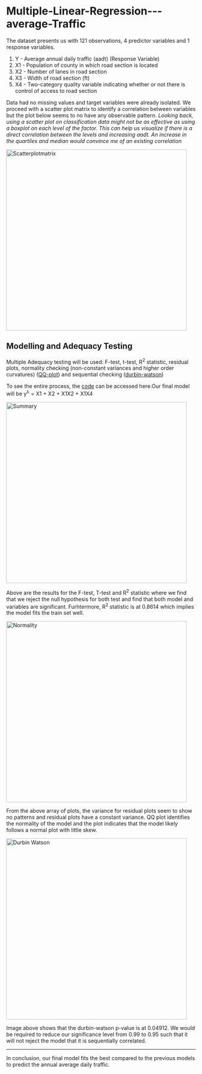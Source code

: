 # Multiple-Linear-Regression---average-Traffic

The dataset presents us with 121 observations, 4 predictor variables and 1 response variables. 

1.  Y - Average annual daily traffic (aadt) (Response Variable)
2. X1 - Population of county in which road section is located
3. X2 - Number of lanes in road section
4. X3 - Width of road section (ft)
5. X4 - Two-category quality variable indicating whether or not there is control of access to road section

Data had no missing values and target variables were already isolated. We proceed with a scatter plot matrix to identify a correlation between variables but the plot below seems to no have any observable pattern. *Looking back, using a scatter plot on classification data might not be as effective as using a boxplot on each level of the factor. This can help us visualize if there is a direct correlation between the levels and increasing aadt. An increase in the quartiles and median would convince me of an existing correlation*

<img width="480" alt="Scatterplotmatrix" src="https://user-images.githubusercontent.com/97843966/154043849-64ba411c-baf3-4740-b7d6-881b872d868a.png">

Modelling and Adequacy Testing
---
Multiple Adequacy testing will be used: F-test, t-test, R<sup>2</sup> statistic, residual plots, normality checking (non-constant variances and higher order curvatures) ([QQ-plot](https://towardsdatascience.com/q-q-plots-explained-5aa8495426c0)) and sequential checking ([durbin-watson](https://en.wikipedia.org/wiki/Durbin%E2%80%93Watson_statistic))

To see the entire process, the [code](https://github.com/fungiiiii/Multiple-Linear-Regression---average-Traffic-/blob/main/main) can be accessed here.Our final model will be y<sup>λ</sup> = X1 + X2 + X1X2 + X1X4

<img width="480" alt="Summary" src="https://user-images.githubusercontent.com/97843966/154052057-cdc79afd-f077-4a73-8f63-deffc915aa94.png">

Above are the results for the F-test, T-test and R<sup>2</sup> statistic where we find that we reject the null hypothesis for both test and find that both model and variables are significant. Furhtermore, R<sup>2</sup> statistic is at 0.8614 which implies the model fits the train set well. 

<img width="480" alt="Normality" src="https://user-images.githubusercontent.com/97843966/154052064-96a7010d-31c0-4e8c-89e7-029ed5c435ec.png">

From the above array of plots, the variance for residual plots seem to show no patterns and residual plots have a constant variance. QQ plot identifies the normality of the model and the plot indicates that the model likely follows a normal plot with little skew.

<img width="480" alt="Durbin Watson" src="https://user-images.githubusercontent.com/97843966/154052211-d2dedd07-8d67-4581-bd15-2d40bee332e4.png">

Image above shows that the durbin-watson p-value is at 0.04912. We would be required to reduce our significance level from 0.99 to 0.95 such that it will not reject the model that it is sequentially correlated. 

---

In conclusion, our final model fits the best compared to the previous models to predict the annual average daily traffic.
